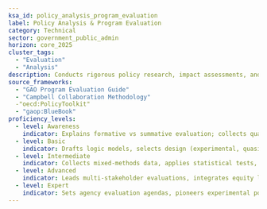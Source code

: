 ```yaml
---
ksa_id: policy_analysis_program_evaluation
label: Policy Analysis & Program Evaluation
category: Technical
sector: government_public_admin
horizon: core_2025
cluster_tags:
  - "Evaluation"
  - "Analysis"
description: Conducts rigorous policy research, impact assessments, and program evaluations to inform decision-making and improve public outcomes.
source_frameworks:
  - "GAO Program Evaluation Guide"
  - "Campbell Collaboration Methodology"
  -"oecd:PolicyToolkit"
  - "gaop:BlueBook"
proficiency_levels:
  - level: Awareness
    indicator: Explains formative vs summative evaluation; collects qualitative and quantitative data and summarizes literature.
  - level: Basic
    indicator: Drafts logic models, selects design (experimental, quasi-experimental, qualitative), drafts scope, calculates basic cost-benefit ratios, and prepares policy briefs.
  - level: Intermediate
    indicator: Collects mixed-methods data, applies statistical tests, triangulates findings, drafts evidence matrix, and formulates recommendations.
  - level: Advanced
    indicator: Leads multi-stakeholder evaluations, integrates equity lenses, calculates effect size, assesses cost-benefit, communicates actionable recommendations, and defends findings to oversight bodies.
  - level: Expert
    indicator: Sets agency evaluation agendas, pioneers experimental policy labs, and publishes peer-reviewed studies.
---
```

